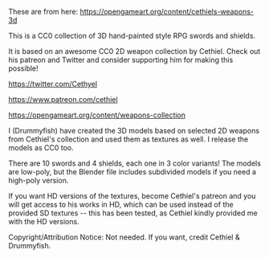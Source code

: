 These are from here: https://opengameart.org/content/cethiels-weapons-3d

This is a CC0 collection of 3D hand-painted style RPG swords and shields.

It is based on an awesome CC0 2D weapon collection by Cethiel. Check out his
patreon and Twitter and consider supporting him for making this possible!

https://twitter.com/Cethyel

https://www.patreon.com/cethiel

https://opengameart.org/content/weapons-collection

I (Drummyfish) have created the 3D models based on selected 2D weapons from
Cethiel's collection and used them as textures as well. I release the models as
CC0 too.

There are 10 swords and 4 shields, each one in 3 color variants! The models are
low-poly, but the Blender file includes subdivided models if you need a
high-poly version.

If you want HD versions of the textures, become Cethiel's patreon and you will
get access to his works in HD, which can be used instead of the provided SD
textures -- this has been tested, as Cethiel kindly provided me with the HD
versions.

Copyright/Attribution Notice: 
Not needed. If you want, credit Cethiel & Drummyfish.

